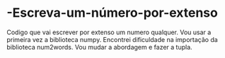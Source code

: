 # -Escreva-um-número-por-extenso
Codigo que vai escrever por extenso um numero qualquer.
Vou usar a primeira vez a biblioteca numpy.
Encontrei dificuldade na importação da biblioteca num2words.
Vou mudar a abordagem e fazer a tupla.
